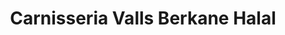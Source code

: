 ---
title: "Carnisseria Valls Berkane Halal"
url: /valls/carnisseria-valls-berkane-halal/
shop: carnicero
---